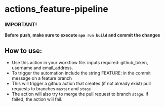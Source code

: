 # actions_feature-pipeline

### IMPORTANT!
**Before push, make sure to execute `npm run build` and commit the changes**

## How to use:
- Use this action in your workflow file. inputs required: github_token, username and email_address.
- To trigger the automation include the string FEATURE: in the commit message on a feature branch
- This will trigger a github action that creates (if not already exist) pull requests to branches `master` and `stage`
- The action will also try to merge the pull request to branch `stage`. if failed, the action will fail.

